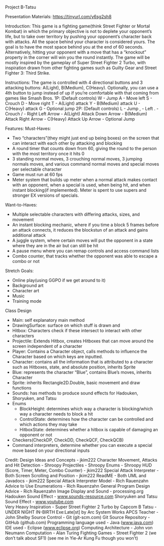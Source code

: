 ﻿Project B-Tatsu

Presentation Materials: https://tinyurl.com/y6sg2sh8

Introduction:
This game is a fighting game(think Street Fighter or Mortal Kombat) in which the primary objective is not to deplete your opponent’s life, but to take over territory by pushing your opponent’s character back with attacks. All the space behind your character is considered yours. The goal is to have the most space behind you at the end of 60 seconds. Alternatively, hitting your opponent with a move that has a “knockout” property in the corner will win you the round instantly. The game will be mostly inspired by the gameplay of Super Street Fighter 2 Turbo, with inspiration drawn from other fighting games such as Guilty Gear and Street Fighter 3: Third Strike.


Instructions:
The game is controlled with 4 directional buttons and 3 attacking buttons: A(Light), B(Medium), C(Heavy). Optionally, you can use a 4th button to jump instead of up if you’re comfortable with that coming from games like Smash Bros. 
1P: (Default controls)
    W - Jump
    A - Move left
    S - Crouch
    D - Move right
    T - A(Light) attack
    Y - B(Medium) attack
    U - C(Heavy) attack
    G - Optional jump
2P: (Default controls)
    L - Jump
    , - Left
    . - Crouch
    / - Right
    Left Arrow - A(Light) Attack
    Down Arrow - B(Medium) Attack
    Right Arrow - C(Heavy) Attack
    Up Arrow - Optional Jump


Features:
Must-Haves:
* Two “characters”(they might just end up being boxes) on the screen that can interact with each other by attacking and blocking
* A round timer that counts down from 60, giving the round to the person with the most territory once it hits 0
* 3 standing normal moves, 3 crouching normal moves, 3 jumping normals moves, and various command normal moves and special moves per selectable character
* Game must run at 60 fps
* Meter system that builds up meter when a normal attack makes contact with an opponent, when a special is used, when being hit, and when instant blocking(if implemented). Meter is spent to use supers and stronger EX versions of specials.


Want-to-Haves:
* Multiple selectable characters with differing attacks, sizes, and movement
* An instant blocking mechanic, where if you time a block 5 frames before an attack connects, it reduces the blockstun of an attack and gains additional attack
* A juggle system, where certain moves will put the opponent in a state where they are in the air but can still be hit
* A pause menu where you can remap controls and access command lists
* Combo counter, that tracks whether the opponent was able to escape a combo or not


Stretch Goals:
* Online play(using GGPO if we get around to it)
* Background art
* Character art
* Music
* Training mode


Class Design
* Main: self explanatory main method
* DrawingSurface: surface on which stuff is drawn and 
* Hitbox: Characters check if these intersect to interact with other characters
* Projectile: Extends Hitbox, creates Hitboxes that can move around the screen independent of a character
* Player: Contains a Character object, calls methods to influence the Character based on which keys are inputted.
* Character: contains all the information that is attributed to a character such as Hitboxes, state, and absolute position, inherits Sprite
* Blue: represents the character “Blue”, contains Blue’s moves, inherits Character
* Sprite: inherits Rectangle2D.Double, basic movement and draw functions 
* Sounds: has methods to produce sound effects for Hadouken, Shoryuken, and Tatsu
* Enums
   * BlockHeight: determines which way a character is blocking/which way a character needs to block a hit
   * ControlState: determines how the character can be controlled and which actions they may take
   * HitboxState: determines whether a hitbox is capable of damaging an opponent or not
* Checkers(CheckDP, CheckDD, CheckQCF, CheckQCB)
* Command interpreters, determine whether you can execute a special move based on your directional inputs


Credit:
Design Ideas and Concepts - jkim222
Character Movement, Attacks and Hit Detection - Shroopy
Projectiles - Shroopy
Enums - Shroopy
HUD (Score, Timer, Meter, Combo Counter) - jkim222
Special Attack Interpreter - Both
Screen Scrolling and Position - jkim222
ReadME - Both
UML and Javadocs - jkim222 
Special Attack Interpreter Model - Rich Rauenzahn
Advice to Use Enumerations - Rich Rauenzahn
General Program Design Advice - Rich Rauenzahn
Image Display and Sound - processing.org
Hadouken Sound Effect - www.sounds-resource.com
Shoryuken and Tatsu Sound Effect - www.youtube.com  
Very Heavy Inspiration - Super Street Fighter 2 Turbo by Capcom
B Tatsu - UNDER NIGHT IN-BIRTH Exe:Late[st] by Arc System Works
APCS Teacher - John Shelby
Source Control - Git (git-scm.com)
Git Source Repository - GitHub (github.com)
Programming language used - Java (www.java.com)
IDE used - Eclipse (www.eclipse.org) 
Computing Architecture - John von Neumann
Computation - Alan Turing
Fighting Games - Street Fighter 2 (we don’t talk about SF1)
(see me in Yie-Ar Kung Fu though you won’t)